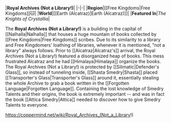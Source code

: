 |**Royal Archives (Not a Library!)**|
|-|-|
|**Region**|[[Free Kingdoms\|Free Kingdoms]]🐱︎|
|**World**|[[Earth (Alcatraz)\|Earth (Alcatraz)]]|
|**Featured In**|*The Knights of Crystallia*|

The **Royal Archives (Not a Library!)** is a building in the capital of [[Nalhalla\|Nalhalla]] that houses a huge mountain of books collected by [[Free Kingdoms\|Free Kingdoms]] scribes. Due to its similarity to a library and Free Kingdomers' loathing of libraries, whenever it is mentioned, "not a library" always follows.
Prior to [[Alcatraz\|Alcatraz's]] arrival, the Royal Archives (Not a Library!) featured a disorganized heap of books. This mess frustrated Alcatraz and he had [[Himalaya\|Himalaya]] organize the books.
The Royal Archives (Not a Library!) is protected by [[Silimatic\|Defender's Glass]], so instead of tunneling inside, [[Shasta Smedry\|Shasta]] placed [[Transporter's Glass\|Transporter's Glass]] around it, essentially stealing the whole Archive to grab a book written in the [[Forgotten Language\|Forgotten Language]]. Containing the lost knowledge of Smedry Talents and their origins, the book is extremely important -- and was in fact the book [[Attica Smedry\|Attica]] needed to discover how to give Smedry Talents to everyone.



https://coppermind.net/wiki/Royal_Archives_(Not_a_Library!)